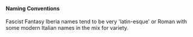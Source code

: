 #### Naming Conventions
Fascist Fantasy Iberia names tend to be very 'latin-esque' or Roman with some modern Italian names in the mix for variety.